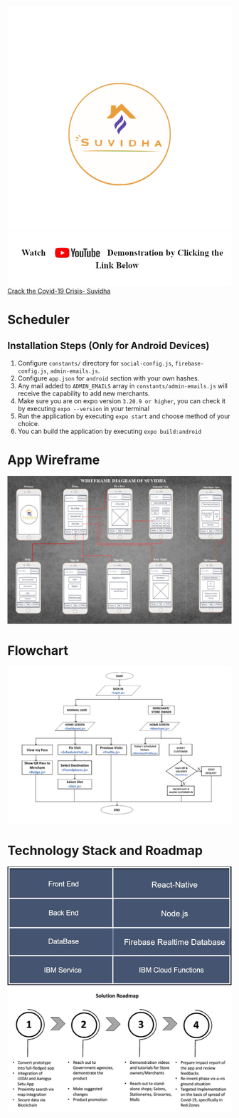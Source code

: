 ![Logo](assets/icony.png?raw=true)
![Logo](assets/link.jpg?raw=true)
[Crack the Covid-19 Crisis- Suvidha](https://youtu.be/HYGX2y25o6M)
# Scheduler

## Installation Steps (Only for Android Devices)

1.  Configure `constants/` directory for `social-config.js`, `firebase-config.js`, `admin-emails.js`.
2.  Configure `app.json` for `android` section with your own hashes.
3.  Any mail added to `ADMIN_EMAILS` array in `constants/admin-emails.js` will receive the capability to add new merchants.
4.  Make sure you are on expo version `3.20.9 or higher`, you can check it by executing `expo --version` in your terminal
5.  Run the application by executing `expo start` and choose method of your choice.
6.  You can build the application by executing `expo build:android`

# App Wireframe
![Wireframe](assets/Wireframe.jpg?raw=true)

# Flowchart
![Flowchart](assets/Flowchart_updated.png?raw=true)

# Technology Stack and Roadmap  

![TechStack](assets/Technology%20Stack.JPG?raw=true)
![Roadmap](assets/Roadmap.JPG?raw=true)
